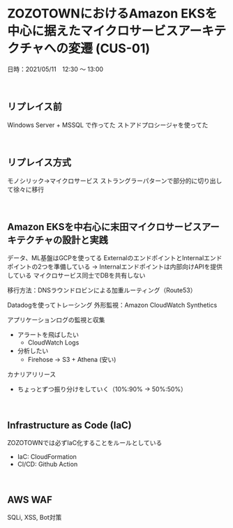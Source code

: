 # ZOZOTOWNにおけるAmazon EKSを中心に据えたマイクロサービスアーキテクチャへの変遷 (CUS-01)

日時：2021/05/11　12:30 〜 13:00

<br>

## リプレイス前
Windows Server + MSSQL で作ってた
ストアドプロシージャを使ってた

<br>

## リプレイス方式
モノシリック→マイクロサービス
ストラングラーパターンで部分的に切り出して徐々に移行

<br>

## Amazon EKSを中右心に末田マイクロサービスアーキテクチャの設計と実践
データ、ML基盤はGCPを使ってる
ExternalのエンドポイントとInternalエンドポイントの2つを準備している
    → Internalエンドポイントは内部向けAPIを提供している
マイクロサービス同士でDBを共有しない

移行方法：DNSラウンドロビンによる加重ルーティング（Route53）

Datadogを使ってトレーシング
外形監視：Amazon CloudWatch Synthetics

アプリケーションログの監視と収集
- アラートを飛ばしたい
    - CloudWatch Logs
- 分析したい
    - Firehose → S3 + Athena (安い)

カナリアリリース
- ちょっとずつ振り分けをしていく（10%:90% → 50%:50%）

<br>

## Infrastructure as Code (IaC)
ZOZOTOWNでは必ずIaC化することをルールとしている
- IaC: CloudFormation
- CI/CD: Github Action

<br>

## AWS WAF
SQLi, XSS, Bot対策
